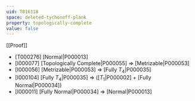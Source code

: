 ```yaml
---
uid: T016118
space: deleted-tychonoff-plank
property: topologically-complete
value: false
---
```

[[Proof]]

* [T000276] [Normal|P000013]
* [I000077] [Topologically Complete|P000055] => [Metrizable|P000053]
* [I000056] [Metrizable|P000053] => [Fully $T_4$|P000035]
* [I000104] [Fully $T_4$|P000035] => ([$T_1$|P000002] + [Fully Normal|P000034])
* [I000011] [Fully Normal|P000034] => [Normal|P000013]

